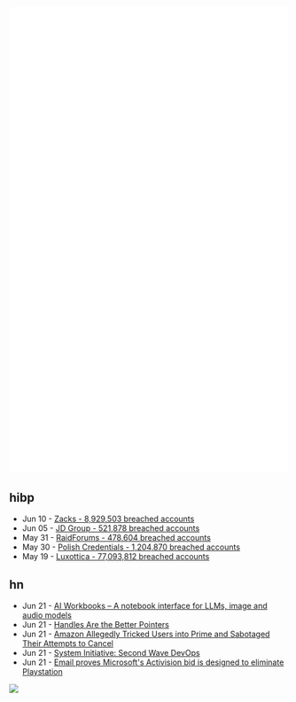 ![Metrics](https://raw.githubusercontent.com/phixion/phixion/master/metrics.svg)

## hibp

<!--
for https://github.com/phixion/phixion/blob/main/.github/workflows/feeds.yml
-->
<!--START_SECTION:haveibeenpwnd-->
- Jun 10 - [Zacks - 8,929,503 breached accounts](https://haveibeenpwned.com/PwnedWebsites#Zacks)
- Jun 05 - [JD Group - 521,878 breached accounts](https://haveibeenpwned.com/PwnedWebsites#JDGroup)
- May 31 - [RaidForums - 478,604 breached accounts](https://haveibeenpwned.com/PwnedWebsites#RaidForums)
- May 30 - [Polish Credentials - 1,204,870 breached accounts](https://haveibeenpwned.com/PwnedWebsites#PolishCredentials)
- May 19 - [Luxottica - 77,093,812 breached accounts](https://haveibeenpwned.com/PwnedWebsites#Luxottica)
<!--END_SECTION:haveibeenpwnd-->

## hn

<!--
for https://github.com/phixion/phixion/blob/main/.github/workflows/feeds.yml
-->
<!--START_SECTION:hn-->
- Jun 21 - [AI Workbooks – A notebook interface for LLMs, image and audio models](https://lastmileai.dev/workbooks/clj2y933l000mr0avd2ck42s9)
- Jun 21 - [Handles Are the Better Pointers](https://floooh.github.io/2018/06/17/handles-vs-pointers.html)
- Jun 21 - [Amazon Allegedly Tricked Users into Prime and Sabotaged Their Attempts to Cancel](https://gizmodo.com/amazon-prime-subscription-cancel-ftc-sues-tricks-1850559742)
- Jun 21 - [System Initiative: Second Wave DevOps](https://www.systeminit.com/blog-second-wave-devops/)
- Jun 21 - [Email proves Microsoft's Activision bid is designed to eliminate Playstation](https://www.axios.com/2023/06/20/exhibit-k-microsoft-activision)
<!--END_SECTION:hn-->

<!--
for https://yhype.me
-->
![](https://hit.yhype.me/github/profile?user_id=13013670)
